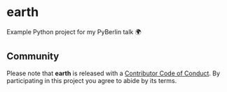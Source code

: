 # earth

Example Python project for my PyBerlin talk 🌍

## Community

Please note that **earth** is released with a [Contributor Code of
Conduct][code of conduct]. By participating in this project you agree to abide
by its terms.

[code of conduct]: https://github.com/hackebrot/earth/blob/master/.github/CODE_OF_CONDUCT.md
